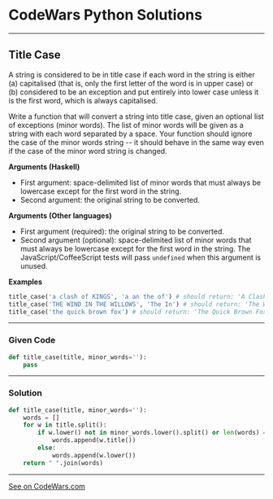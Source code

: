 # CodeWars Python Solutions

---

## Title Case

A string is considered to be in title case if each word in the string is either (a) capitalised (that is, only the first letter of the word is in upper case) or (b) considered to be an exception and put entirely into lower case unless it is the first word, which is always capitalised.

Write a function that will convert a string into title case, given an optional list of exceptions (minor words). The list of minor words will be given as a string with each word separated by a space. Your function should ignore the case of the minor words string -- it should behave in the same way even if the case of the minor word string is changed.

**Arguments (Haskell)**

* First argument: space-delimited list of minor words that must always be lowercase except for the first word in the string.
* Second argument: the original string to be converted.

**Arguments (Other languages)**

* First argument (required): the original string to be converted.
* Second argument (optional): space-delimited list of minor words that must always be lowercase except for the first word in the string. The JavaScript/CoffeeScript tests will pass `undefined` when this argument is unused.

**Examples**

```python
title_case('a clash of KINGS', 'a an the of') # should return: 'A Clash of Kings'
title_case('THE WIND IN THE WILLOWS', 'The In') # should return: 'The Wind in the Willows'
title_case('the quick brown fox') # should return: 'The Quick Brown Fox'
```

---

### Given Code


```python
def title_case(title, minor_words=''):
    pass
```

---

### Solution


```python
def title_case(title, minor_words=''):
    words = []
    for w in title.split():
        if w.lower() not in minor_words.lower().split() or len(words) == 0:
            words.append(w.title())
        else:
            words.append(w.lower())
    return " ".join(words)
```


---


[See on CodeWars.com](https://www.codewars.com/kata/5202ef17a402dd033c000009/)
